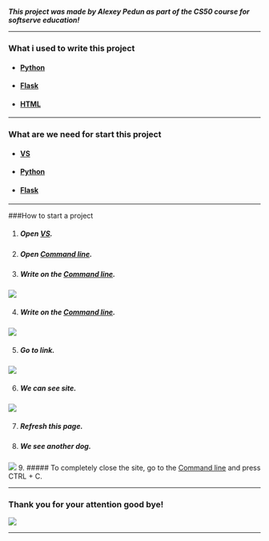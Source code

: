 ___This project was made by Alexey Pedun as part of the CS50 course for softserve education!___

___

### What i used to write this project

+ #### [Python](https://www.python.org/)
+ #### [Flask](https://flask.palletsprojects.com/en/2.2.x/)
+ #### [HTML](https://www.w3schools.com/html/)
___

### What are we need for start this project
+ #### [VS](https://visualstudio.microsoft.com/ru/) 
+ #### [Python](https://www.python.org/)
+ #### [Flask](https://flask.palletsprojects.com/en/2.2.x/)


___

###How to start a project
1. ##### Open [VS](https://visualstudio.microsoft.com/ru/). 
2. ##### Open [Command line](https://www.computerhope.com/jargon/c/commandi.htm).
3. ##### Write on the [Command line](https://www.computerhope.com/jargon/c/commandi.htm).
![](https://i.ibb.co/vZhTsbq/msg412321326-93584.jpg)

4. ##### Write on the [Command line](https://www.computerhope.com/jargon/c/commandi.htm). 
![](https://i.ibb.co/VBYyDny/2022-08-05-134415.png)

5. ##### Go to link.
![](https://i.ibb.co/f8KRFvM/2022-08-05-134715.png)

6. ##### We can see site.
![](https://i.ibb.co/bFXgRcQ/2022-08-05-135002.png)

7. ##### Refresh this page.

8. ##### We see another dog.
![](https://i.ibb.co/R3ZSpLr/2022-08-05-135554.png)
9. ##### To completely close the site, go to the [Command line](https://www.computerhope.com/jargon/c/commandi.htm) and press CTRL + C.
___

### Thank you for your attention good bye! 
![](https://img.freepik.com/free-vector/cute-dog-waving-hand-cartoon-vector-icon-illustration-animal-nature-icon-concept-isolated-premium_138676-4955.jpg)
___

